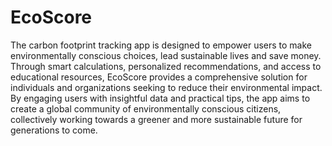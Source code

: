 # EcoScore
The carbon footprint tracking app is designed to empower users to make environmentally conscious choices, lead sustainable lives and save money. Through smart calculations, personalized recommendations, and access to educational resources, EcoScore provides a comprehensive solution for individuals and organizations seeking to reduce their environmental impact. By engaging users with insightful data and practical tips, the app aims to create a global community of environmentally conscious citizens, collectively working towards a greener and more sustainable future for generations to come.
